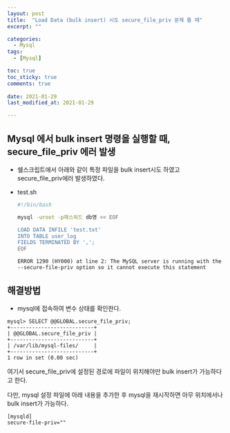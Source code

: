 ```yaml
---
layout: post
title:  "Load Data (bulk insert) 시도 secure_file_priv 문제 뜰 때"
excerpt: ""

categories:
  - Mysql
tags:
  - [Mysql]

toc: true
toc_sticky: true
comments: true
 
date: 2021-01-29
last_modified_at: 2021-01-29

---
```


## Mysql 에서 bulk insert 명령을 실행할 때, secure_file_priv 에러 발생

- 쉘스크립트에서 아래와 같이 특정 파일을 bulk insert시도 하였고 secure_file_priv에러 발생하였다.

- test.sh

  ```bash
  #!/bin/bash
  
  mysql -uroot -p패스워드 db명 << EOF
  
  LOAD DATA INFILE 'test.txt'
  INTO TABLE user_log
  FIELDS TERMINATED BY ',';
  EOF
  ```

  ```
  ERROR 1290 (HY000) at line 2: The MySQL server is running with the --secure-file-priv option so it cannot execute this statement
  ```

## 해결방법

- mysql에 접속하여 변수 상태를 확인한다.

```
mysql> SELECT @@GLOBAL.secure_file_priv;
+---------------------------+
| @@GLOBAL.secure_file_priv |
+---------------------------+
| /var/lib/mysql-files/     |
+---------------------------+
1 row in set (0.00 sec)
```

여기서 secure_file_priv에 설정된 경로에 파일이 위치해야만 bulk insert가 가능하다고 한다.

다만, mysql 설정 파일에 아래 내용을 추가한 후 mysql을 재시작하면 아무 위치에서나 bulk insert가 가능하다.

```
[mysqld]
secure-file-priv=""
```

